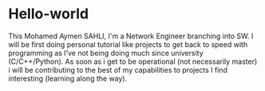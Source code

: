 # Hello-world
This Mohamed Aymen SAHLI, I'm a Network Engineer branching into SW. I will be first doing personal tutorial like projects to get back to speed with programming as I’ve not being doing much since university (C/C++/Python). As soon as i get to be operational (not necessarily master) i will be contributing to the best of my capabilities to projects I find interesting (learning along the way).

